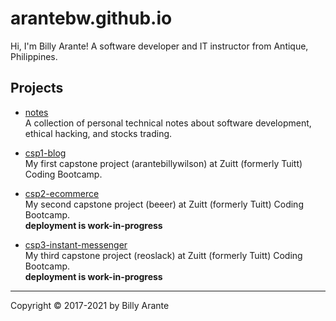 # arantebw.github.io

Hi, I'm Billy Arante! A software developer and IT instructor from Antique, Philippines.

## Projects

- [notes](http://billyarante.com/notes)  
  A collection of personal technical notes about software development, ethical hacking, and stocks trading.

- [csp1-blog](http://billyarante.com/csp1-blog/index.html)  
  My first capstone project (arantebillywilson) at Zuitt (formerly Tuitt) Coding Bootcamp.

- [csp2-ecommerce](#)  
  My second capstone project (beeer) at Zuitt (formerly Tuitt) Coding Bootcamp.  
  **deployment is work-in-progress**

- [csp3-instant-messenger](#)  
  My third capstone project (reoslack) at Zuitt (formerly Tuitt) Coding Bootcamp.  
  **deployment is work-in-progress**

---
Copyright &copy; 2017-2021 by Billy Arante

